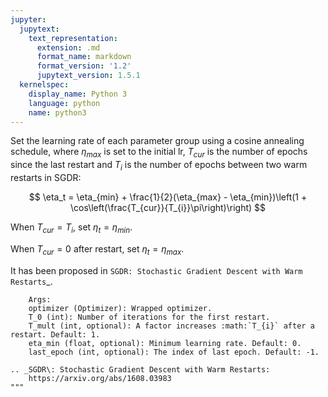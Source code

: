 ```yaml
---
jupyter:
  jupytext:
    text_representation:
      extension: .md
      format_name: markdown
      format_version: '1.2'
      jupytext_version: 1.5.1
  kernelspec:
    display_name: Python 3
    language: python
    name: python3
---
```


Set the learning rate of each parameter group using a cosine annealing schedule, where $\eta_{max}$ is set to the initial lr, $T_{cur}$ is the number of epochs since the last restart and $T_{i}$ is the number of epochs between two warm restarts in SGDR:

$$
        \eta_t = \eta_{min} + \frac{1}{2}(\eta_{max} - \eta_{min})\left(1 +
        \cos\left(\frac{T_{cur}}{T_{i}}\pi\right)\right)
$$

When $T_{cur}=T_{i}$, set $\eta_t = \eta_{min}$.

When $T_{cur}=0$ after restart, set $\eta_t=\eta_{max}$.

It has been proposed in  `SGDR: Stochastic Gradient Descent with Warm Restarts`_.

        Args:
        optimizer (Optimizer): Wrapped optimizer.
        T_0 (int): Number of iterations for the first restart.
        T_mult (int, optional): A factor increases :math:`T_{i}` after a restart. Default: 1.
        eta_min (float, optional): Minimum learning rate. Default: 0.
        last_epoch (int, optional): The index of last epoch. Default: -1.

    .. _SGDR\: Stochastic Gradient Descent with Warm Restarts:
        https://arxiv.org/abs/1608.03983
    """

```python

```
